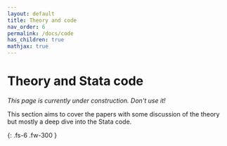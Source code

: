 ```yaml
---
layout: default
title: Theory and code
nav_order: 6
permalink: /docs/code
has_children: true
mathjax: true
---
```


# Theory and Stata code

*This page is currently under construction. Don't use it!*

This section aims to cover the papers with some discussion of the theory but mostly a deep dive into the Stata code.



{: .fs-6 .fw-300 }
